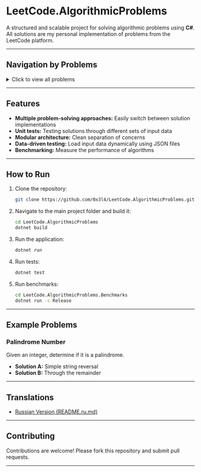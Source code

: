 # LeetCode.AlgorithmicProblems

A structured and scalable project for solving algorithmic problems using **C#**.
All solutions are my personal implementation of problems from the LeetCode platform.

---

## Navigation by Problems

<details>
  <summary>Click to view all problems</summary>

|  #  |    Problem    | Solution Link  |
|-----|--------------|----------------|
|1    | [**Two Sum**](https://leetcode.com/problems/two-sum) | [Solutions](LeetCode.AlgorithmicProblems/Problems/TwoSum/) |
|9    | [**Palindrome Number**](https://leetcode.com/problems/palindrome-number) | [Solutions](LeetCode.AlgorithmicProblems/Problems/PalindromeNumber/) |
|13   | [**Roman to Integer**](https://leetcode.com/problems/roman-to-integer) | [Solutions](LeetCode.AlgorithmicProblems/Problems/RomanToInteger/) |
|14   | [**Longest Common Prefix**](https://leetcode.com/problems/longest-common-prefix) | [Solutions](LeetCode.AlgorithmicProblems/Problems/LongestCommonPrefix/) |
|20   | [**Valid Parentheses**](https://leetcode.com/problems/valid-parentheses) | [Solutions](LeetCode.AlgorithmicProblems/Problems/ValidParantheses/) |

</details>

---

## Features

- **Multiple problem-solving approaches:** Easily switch between solution implementations  
- **Unit tests:** Testing solutions through different sets of input data
- **Modular architecture:** Clean separation of concerns  
- **Data-driven testing:** Load input data dynamically using JSON files
- **Benchmarking:** Measure the performance of algorithms

---

## How to Run

1. Clone the repository:
   ```bash
   git clone https://github.com/0x3l4/LeetCode.AlgorithmicProblems.git
   ```

2. Navigate to the main project folder and build it:
   ```bash
   cd LeetCode.AlgorithmicProblems
   dotnet build
   ```

3. Run the application:
   ```bash
   dotnet run
   ```

4. Run tests:
   ```bash
   dotnet test
   ```

5. Run benchmarks:
   ```bash
   cd LeetCode.AlgorithmicProblems.Benchmarks
   dotnet run -c Release
   ```

---

## Example Problems

### Palindrome Number
Given an integer, determine if it is a palindrome.

- **Solution A:** Simple string reversal  
- **Solution B:** Through the remainder

---

## Translations
- [Russian Version (README.ru.md)](README.ru.md)

---

## Contributing

Contributions are welcome! Please fork this repository and submit pull requests.

---

